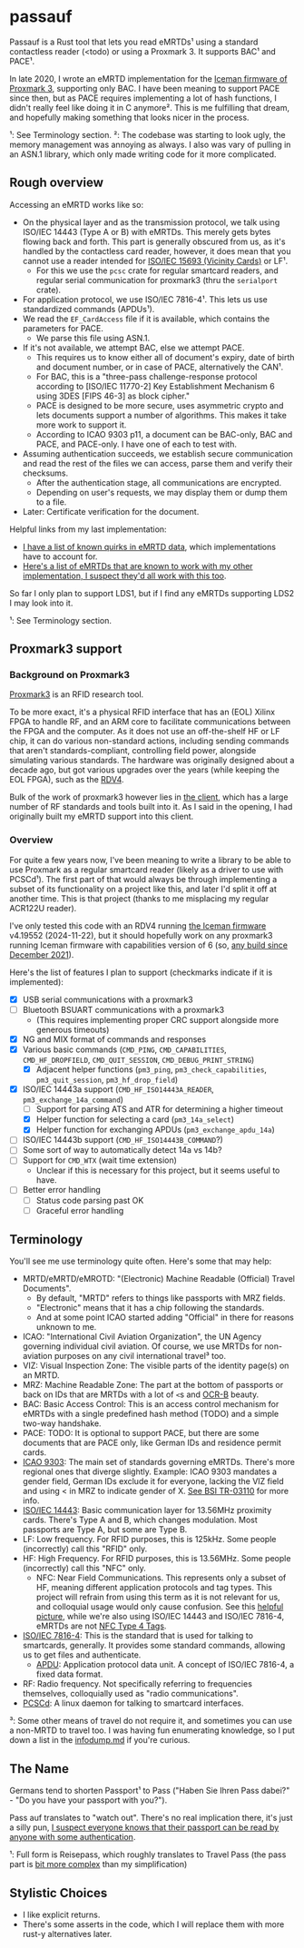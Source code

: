 # passauf

Passauf is a Rust tool that lets you read eMRTDs¹ using a standard contactless reader (\<todo) or using a Proxmark 3. It supports BAC¹ and PACE¹.

In late 2020, I wrote an eMRTD implementation for the [Iceman firmware of Proxmark 3](https://github.com/RfidResearchGroup/proxmark3), supporting only BAC. I have been meaning to support PACE since then, but as PACE requires implementing a lot of hash functions, I didn't really feel like doing it in C anymore². This is me fulfilling that dream, and hopefully making something that looks nicer in the process.

¹: See Terminology section.
²: The codebase was starting to look ugly, the memory management was annoying as always. I also was vary of pulling in an ASN.1 library, which only made writing code for it more complicated.

## Rough overview

Accessing an eMRTD works like so:

- On the physical layer and as the transmission protocol, we talk using ISO/IEC 14443 (Type A or B) with eMRTDs. This merely gets bytes flowing back and forth. This part is generally obscured from us, as it's handled by the contactless card reader, however, it does mean that you cannot use a reader intended for [ISO/IEC 15693 (Vicinity Cards)](https://en.wikipedia.org/wiki/ISO/IEC_15693) or LF¹.
    - For this we use the `pcsc` crate for regular smartcard readers, and regular serial communication for proxmark3 (thru the `serialport` crate).
- For application protocol, we use ISO/IEC 7816-4¹. This lets us use standardized commands (APDUs¹).
- We read the `EF_CardAccess` file if it is available, which contains the parameters for PACE.
    - We parse this file using ASN.1.
- If it's not available, we attempt BAC, else we attempt PACE.
    - This requires us to know either all of document's expiry, date of birth and document number, or in case of PACE, alternatively the CAN¹.
    - For BAC, this is a "three-pass challenge-response protocol according to [ISO/IEC 11770-2] Key Establishment Mechanism 6 using 3DES [FIPS 46-3] as block cipher."
    - PACE is designed to be more secure, uses asymmetric crypto and lets documents support a number of algorithms. This makes it take more work to support it.
    - According to ICAO 9303 p11, a document can be BAC-only, BAC and PACE, and PACE-only. I have one of each to test with.
- Assuming authentication succeeds, we establish secure communication and read the rest of the files we can access, parse them and verify their checksums.
    - After the authentication stage, all communications are encrypted.
    - Depending on user's requests, we may display them or dump them to a file.
- Later: Certificate verification for the document.

Helpful links from my last implementation:
- [I have a list of known quirks in eMRTD data](https://wf.lavatech.top/aves-tech-notes/emrtd-data-quirks), which implementations have to account for.
- [Here's a list of eMRTDs that are known to work with my other implementation, I suspect they'd all work with this too](https://github.com/RfidResearchGroup/proxmark3/issues/1117).

So far I only plan to support LDS1, but if I find any eMRTDs supporting LDS2 I may look into it.

¹: See Terminology section.

## Proxmark3 support

### Background on Proxmark3

[Proxmark3](https://en.wikipedia.org/wiki/Proxmark3) is an RFID research tool.

To be more exact, it's a physical RFID interface that has an (EOL) Xilinx FPGA to handle RF, and an ARM core to facilitate communications between the FPGA and the computer. As it does not use an off-the-shelf HF or LF chip, it can do various non-standard actions, including sending commands that aren't standards-compliant, controlling field power, alongside simulating various standards. The hardware was originally designed about a decade ago, but got various upgrades over the years (while keeping the EOL FPGA), such as the [RDV4](https://lab401.com/en-de/products/proxmark-3-rdv4).

Bulk of the work of proxmark3 however lies in [the client](https://github.com/RfidResearchGroup/proxmark3), which has a large number of RF standards and tools built into it. As I said in the opening, I had originally built my eMRTD support into this client.

### Overview

For quite a few years now, I've been meaning to write a library to be able to use Proxmark as a regular smartcard reader (likely as a driver to use with PCSCd¹). The first part of that would always be through implementing a subset of its functionality on a project like this, and later I'd split it off at another time. This is that project (thanks to me misplacing my regular ACR122U reader).

I've only tested this code with an RDV4 running [the Iceman firmware](https://github.com/RfidResearchGroup/proxmark3) v4.19552 (2024-11-22), but it should hopefully work on any proxmark3 running Iceman firmware with capabilities version of 6 (so, [any build since December 2021](https://github.com/RfidResearchGroup/proxmark3/commit/69ea599fee3cd95474b7dfb79027760da312a8fa)).

Here's the list of features I plan to support (checkmarks indicate if it is implemented):

- [x] USB serial communications with a proxmark3
- [ ] Bluetooth BSUART communications with a proxmark3
    - (This requires implementing proper CRC support alongside more generous timeouts)
- [x] NG and MIX format of commands and responses
- [x] Various basic commands (`CMD_PING`, `CMD_CAPABILITIES`, `CMD_HF_DROPFIELD`, `CMD_QUIT_SESSION`, `CMD_DEBUG_PRINT_STRING`)
    - [x] Adjacent helper functions (`pm3_ping`, `pm3_check_capabilities`, `pm3_quit_session`, `pm3_hf_drop_field`)
- [x] ISO/IEC 14443a support (`CMD_HF_ISO14443A_READER`, `pm3_exchange_14a_command`)
    - [ ] Support for parsing ATS and ATR for determining a higher timeout
    - [x] Helper function for selecting a card (`pm3_14a_select`)
    - [x] Helper function for exchanging APDUs (`pm3_exchange_apdu_14a`)
- [ ] ISO/IEC 14443b support (`CMD_HF_ISO14443B_COMMAND`?)
- [ ] Some sort of way to automatically detect 14a vs 14b?
- [ ] Support for `CMD_WTX` (wait time extension)
    - Unclear if this is necessary for this project, but it seems useful to have.
- [ ] Better error handling
    - [ ] Status code parsing past OK
    - [ ] Graceful error handling

## Terminology

You'll see me use terminology quite often. Here's some that may help:

- MRTD/eMRTD/eMROTD: "(Electronic) Machine Readable (Official) Travel Documents".
    - By default, "MRTD" refers to things like passports with MRZ fields.
    - "Electronic" means that it has a chip following the standards.
    - And at some point ICAO started adding "Official" in there for reasons unknown to me.
- ICAO: "International Civil Aviation Organization", the UN Agency governing individual civil aviation. Of course, we use MRTDs for non-aviation purposes on any civil international travel³ too.
- VIZ: Visual Inspection Zone: The visible parts of the identity page(s) on an MRTD.
- MRZ: Machine Readable Zone: The part at the bottom of passports or back on IDs that are MRTDs with a lot of `<`s and [OCR-B](https://en.wikipedia.org/wiki/OCR-B) beauty.
- BAC: Basic Access Control: This is an access control mechanism for eMRTDs with a single predefined hash method (TODO) and a simple two-way handshake.
- PACE: TODO: It is optional to support PACE, but there are some documents that are PACE only, like German IDs and residence permit cards.
- [ICAO 9303](https://www.icao.int/publications/pages/publication.aspx?docnum=9303): The main set of standards governing eMRTDs. There's more regional ones that diverge slightly. Example: ICAO 9303 mandates a gender field, German IDs exclude it for everyone, lacking the VIZ field and using < in MRZ to indicate gender of X. [See BSI TR-03110](https://www.bsi.bund.de/EN/Themen/Unternehmen-und-Organisationen/Standards-und-Zertifizierung/Technische-Richtlinien/TR-nach-Thema-sortiert/tr03110/tr-03110.html) for more info.
- [ISO/IEC 14443](https://en.wikipedia.org/wiki/ISO/IEC_14443): Basic communication layer for 13.56MHz proximity cards. There's Type A and B, which changes modulation. Most passports are Type A, but some are Type B.
- LF: Low frequency. For RFID purposes, this is 125kHz. Some people (incorrectly) call this "RFID" only.
- HF: High Frequency. For RFID purposes, this is 13.56MHz. Some people (incorrectly) call this "NFC" only.
    - NFC: Near Field Communications. This represents only a subset of HF, meaning different application protocols and tag types. This project will refrain from using this term as it is not relevant for us, and colloquial usage would only cause confusion. See this [helpful picture](https://upload.wikimedia.org/wikipedia/commons/3/33/NFC_Protocol_Stack.png), while we're also using ISO/IEC 14443 and ISO/IEC 7816-4, eMRTDs are not [NFC Type 4 Tags](https://docs.nordicsemi.com/bundle/ncs-latest/page/nrfxlib/nfc/doc/type_4_tag.html).
- [ISO/IEC 7816-4](https://en.wikipedia.org/wiki/ISO/IEC_7816#7816-4:_Organization,_security_and_commands_for_interchange): This is the standard that is used for talking to smartcards, generally. It provides some standard commands, allowing us to get files and authenticate.
    - [APDU](https://en.wikipedia.org/wiki/Smart_card_application_protocol_data_unit): Application protocol data unit. A concept of ISO/IEC 7816-4, a fixed data format.
- RF: Radio frequency. Not specifically referring to frequencies themselves, colloquially used as "radio communications".
- [PCSCd](https://linux.die.net/man/8/pcscd): A linux daemon for talking to smartcard interfaces.


³: Some other means of travel do not require it, and sometimes you can use a non-MRTD to travel too. I was having fun enumerating knowledge, so I put down a list in the [infodump.md](/infodump.md) if you're curious.

## The Name

Germans tend to shorten Passport¹ to Pass ("Haben Sie Ihren Pass dabei?" - "Do you have your passport with you?").

Pass auf translates to "watch out". There's no real implication there, it's just a silly pun, [I suspect everyone knows that their passport can be read by anyone with some authentication](https://xkcd.com/2501/).

¹: Full form is Reisepass, which roughly translates to Travel Pass (the pass part is [bit more complex](https://en.wiktionary.org/wiki/Pass#Etymology_2) than my simplification)

## Stylistic Choices

- I like explicit returns.
- There's some asserts in the code, which I will replace them with more rust-y alternatives later.

